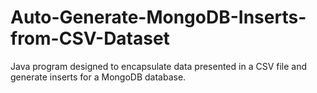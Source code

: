 # Auto-Generate-MongoDB-Inserts-from-CSV-Dataset
Java program designed to encapsulate data presented in a CSV file and generate inserts for a MongoDB database.

